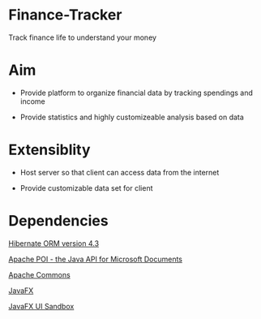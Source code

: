 Finance-Tracker
===============

Track finance life to understand your money

Aim
==============

  * Provide platform to organize financial data by tracking spendings and income

  * Provide statistics and highly customizeable analysis based on data

Extensiblity
==============
  * Host server so that client can access data from the internet

  * Provide customizable data set for client

Dependencies
==============
[Hibernate ORM version 4.3](http://www.hibernate.org/orm/)

[Apache POI - the Java API for Microsoft Documents](http://www.poi.apache.org)

[Apache Commons](http://commons.apache.org/)

[JavaFX](http://www.oracle.com/technetwork/java/javase/overview/javafx-overview-2158620.html)

[JavaFX UI Sandbox](http://github.com/marcojakob/javafx-ui-sandbox)
